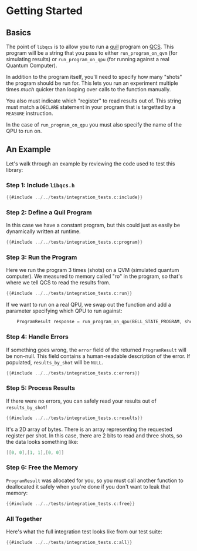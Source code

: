# Getting Started

## Basics

The point of `libqcs` is to allow you to run a [quil] program on [QCS]. This program will be a string that you pass to either `run_program_on_qvm` (for simulating results) or `run_program_on_qpu` (for running against a real Quantum Computer).

In addition to the program itself, you'll need to specify how many "shots" the program should be run for. This lets you run an experiment multiple times _much_ quicker than looping over calls to the function manually.

You also must indicate which "register" to read results out of. This string must match a `DECLARE` statement in your program that is targetted by a `MEASURE` instruction.

In the case of `run_program_on_qpu` you must also specify the name of the QPU to run on.

## An Example

Let's walk through an example by reviewing the code used to test this library:

### Step 1: Include `libqcs.h`

```c
{{#include ../../tests/integration_tests.c:include}}
```

### Step 2: Define a Quil Program

In this case we have a constant program, but this could just as easily be dynamically written at runtime.

```c
{{#include ../../tests/integration_tests.c:program}}
```

### Step 3: Run the Program

Here we run the program 3 times (shots) on a QVM (simulated quantum computer). We measured to memory called "ro" in the program, so that's where we tell QCS to read the results from.

```c
{{#include ../../tests/integration_tests.c:run}}
```

If we want to run on a real QPU, we swap out the function and add a parameter specifying which QPU to run against:

```c
    ProgramResult response = run_program_on_qpu(BELL_STATE_PROGRAM, shots, "ro", "Aspen-9");
```

### Step 4: Handle Errors

If something goes wrong, the `error` field of the returned `ProgramResult` will be non-null. This field contains a human-readable description of the error. If populated, `results_by_shot` will be `NULL`.

```c
{{#include ../../tests/integration_tests.c:errors}}
```

### Step 5: Process Results

If there were no errors, you can safely read your results out of `results_by_shot`! 

```c
{{#include ../../tests/integration_tests.c:results}}
```

It's a 2D array of bytes. There is an array representing the requested register per shot. In this case, there are 2 bits to read and three shots, so the data looks something like:

```c
[[0, 0],[1, 1],[0, 0]]
```

### Step 6: Free the Memory

`ProgramResult` was allocated for you, so you must call another function to deallocated it safely when you're done if you don't want to leak that memory:

```c
{{#include ../../tests/integration_tests.c:free}}
```

### All Together

Here's what the full integration test looks like from our test suite:

```c
{{#include ../../tests/integration_tests.c:all}}
```

[quil]: https://github.com/quil-lang/quil
[qcs]: https://docs.rigetti.com/qcs/